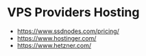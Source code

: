 # VPS Providers Hosting

- https://www.ssdnodes.com/pricing/
- https://www.hostinger.com/
- https://www.hetzner.com/
